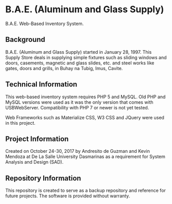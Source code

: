 # B.A.E. (Aluminum and Glass Supply)
B.A.E. Web-Based Inventory System.

## Background
B.A.E. (Aluminum and Glass Supply) started in January 28, 1997. This Supply Store deals in supplying simple fixtures such as sliding windows and doors, casements, magnetic and glass slides, etc. and steel works like gates, doors and grills, in Buhay na Tubig, Imus, Cavite.

## Technical Information
This web-based inventory system requires PHP 5 and MySQL. Old PHP and MySQL versions were used as it was the only version that comes with USBWebServer. Compatibility with PHP 7 or newer is not yet tested. 

Web Frameworks such as Materialize CSS, W3 CSS and JQuery were used in this project.

## Project Information
Created on October 24-30, 2017 by Andresito de Guzman and Kevin Mendoza at De La Salle University Dasmarinas as a requirement for System Analysis and Design (SAD).

## Repository Information
This repository is created to serve as a backup repository and reference for future projects. The software is provided without warranty.
